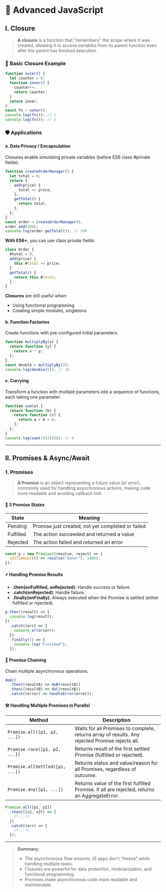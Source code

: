 # 🌟 **Advanced JavaScript**

## **I. Closure**

> **A closure** is a function that "remembers" the scope where it was created, allowing it to access variables from its parent function even after the parent has finished execution.

### 🌱 **Basic Closure Example**

```js
function outer() {
  let counter = 0;
  function inner() {
    counter++;
    return counter;
  }
  return inner;
}
const fn = outer();
console.log(fn()); // 1
console.log(fn()); // 2
```

### 🛡️ **Applications**

#### **a. Data Privacy / Encapsulation**

Closures enable simulating private variables (before ES6 class #private fields).

```js
function createOrderManager() {
  let total = 0;
  return {
    add(price) {
      total += price;
    },
    getTotal() {
      return total;
    },
  };
}
const order = createOrderManager();
order.add(100);
console.log(order.getTotal()); // 100
```

**With ES6+**, you can use class private fields:

```js
class Order {
  #total = 0;
  add(price) {
    this.#total += price;
  }
  getTotal() {
    return this.#total;
  }
}
```

**Closures** are still useful when:

- Using functional programming
- Creating simple modules, singletons

#### **b. Function Factories**

Create functions with pre-configured initial parameters.

```js
function multiplyBy(x) {
  return function (y) {
    return x * y;
  };
}
const double = multiplyBy(2);
console.log(double(5)); // 10
```

#### **c. Currying**

Transform a function with multiple parameters into a sequence of functions, each taking one parameter.

```js
function sum(a) {
  return function (b) {
    return function (c) {
      return a + b + c;
    };
  };
}
console.log(sum(1)(2)(3)); // 6
```

---

## **II. Promises & Async/Await**

### **1. Promises**

> **A Promise** is an object representing a future value (or error), commonly used for handling asynchronous actions, making code more readable and avoiding callback hell.

#### 🌳 **3 Promise States**

| **State** | **Meaning**                                       |
| --------- | ------------------------------------------------- |
| Pending   | Promise just created, not yet completed or failed |
| Fulfilled | The action succeeded and returned a value         |
| Rejected  | The action failed and returned an error           |

```js
const p = new Promise((resolve, reject) => {
  setTimeout(() => resolve("done!"), 1000);
});
```

#### ⚡ **Handling Promise Results**

- **.then(onFulfilled, onRejected)**: Handle success or failure.
- **.catch(onRejected)**: Handle failure.
- **.finally(onFinally)**: Always executed when the Promise is settled (either fulfilled or rejected).

```js
p.then((result) => {
  console.log(result);
})
  .catch((err) => {
    console.error(err);
  })
  .finally(() => {
    console.log("Finished");
  });
```

#### 🔗 **Promise Chaining**

Chain multiple asynchronous operations.

```js
doA()
  .then((resultA) => doB(resultA))
  .then((resultB) => doC(resultB))
  .catch((error) => handleError(error));
```

#### 🛠️ **Handling Multiple Promises in Parallel**

| **Method**                      | **Description**                                                                                 |
| ------------------------------- | ----------------------------------------------------------------------------------------------- |
| `Promise.all([p1, p2, ...])`    | Waits for all Promises to complete, returns array of results. Any rejected Promise rejects all. |
| `Promise.race([p1, p2, ...])`   | Returns result of the first settled Promise (fulfilled or rejected).                            |
| `Promise.allSettled([p1, ...])` | Returns status and value/reason for all Promises, regardless of outcome.                        |
| `Promise.any([p1, ...])`        | Returns value of the first fulfilled Promise. If all are rejected, returns an AggregateError.   |

```js
Promise.all([p1, p2])
  .then(([v1, v2]) => {
    /*...*/
  })
  .catch((err) => {
    /*...*/
  });
```

---

> **Summary:**
>
> - The asynchronous flow ensures JS apps don't "freeze" while handling multiple tasks.
> - Closures are powerful for data protection, modularization, and functional programming.
> - Promises make asynchronous code more readable and maintainable.

